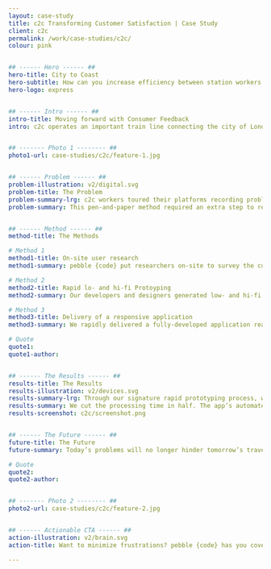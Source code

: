 ```yaml
---
layout: case-study
title: c2c Transforming Customer Satisfaction | Case Study
client: c2c
permalink: /work/case-studies/c2c/
colour: pink


## ------ Hero ------ ##
hero-title: City to Coast
hero-subtitle: How can you increase efficiency between station workers and engineers?
hero-logo: express


## ------ Intro ------ ##
intro-title: Moving forward with Consumer Feedback
intro: c2c operates an important train line connecting the city of London and the East coast.


## ------- Photo 1 -------- ##
photo1-url: case-studies/c2c/feature-1.jpg


## ------ Problem ------ ##
problem-illustration: v2/digital.svg
problem-title: The Problem
problem-summary-lrg: c2c workers toured their platforms recording problems as they arose.
problem-summary: This pen-and-paper method required an extra step to relay feedback to engineers, delaying repairs and leaving everyone unsatisfied.


## ------ Method ------ ##
method-title: The Methods

# Method 1
method1-title: On-site user research
method1-summary: pebble {code} put researchers on-site to survey the current process of delivering data on stations and train

# Method 2
method2-title: Rapid lo- and hi-fi Protoyping
method2-summary: Our developers and designers generated low- and hi-fi wireframes and designs, constantly revising with stakeholders to provide the best user experience.

# Method 3
method3-title: Delivery of a responsive application
method3-summary: We rapidly delivered a fully-developed application ready for installation.

# Quote
quote1:
quote1-author:


## ------ The Results ------ ##
results-title: The Results
results-illustration: v2/devices.svg
results-summary-lrg: Through our signature rapid prototyping process, we were able to deliver working software to C2C in weeks that streamlines assessments.
results-summary: We cut the processing time in half. The app’s automated reports highlight problem areas for more efficient resource allocation.
results-screenshot: c2c/screenshot.png


## ------ The Future ------ ##
future-title: The Future
future-summary: Today’s problems will no longer hinder tomorrow’s travel thanks to quicker communication and solution implementation made possible by our highly innovative software. Fewer delays, fewer complaints, more business from happy customers.

# Quote
quote2:
quote2-author:


## ------- Photo 2 -------- ##
photo2-url: case-studies/c2c/feature-2.jpg


## ------ Actionable CTA ------ ##
action-illustration: v2/brain.svg
action-title: Want to minimize frustrations? pebble {code} has you covered.

---
```

